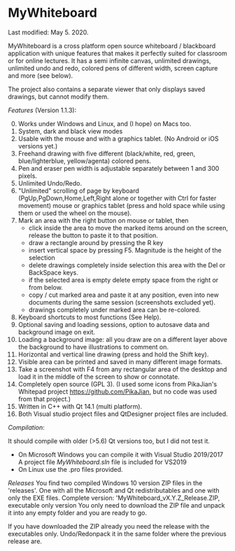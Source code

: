 # MyWhiteboard

Last modified: May 5. 2020.

MyWhiteboard is a cross platform open source whiteboard / blackboard application 
with unique features that makes it perfectly suited for classroom or for online 
lectures. It has a semi infinite canvas, unlimited drawings, unlimited undo and 
redo, colored pens of different width, screen capture and more (see below).

The project also contains a separate viewer that only displays saved 
drawings, but cannot modify them.

*Features* (Version 1.1.3): 

   0. Works under Windows and Linux, and (I hope) on Macs too.
   1. System, dark and black view modes
   2. Usable with the mouse and with a graphics tablet. (No Android or iOS 
        versions yet.)
   3. Freehand drawing with five different (black/white, red, green, 
        blue/lighterblue, yellow/agenta) colored pens.
   4. Pen and eraser pen width is adjustable separately between 1 and 300 pixels.
   5. Unlimited Undo/Redo.
   6. "Unlimited" scrolling of page by keyboard (PgUp,PgDown,Home,Left,Right
       alone or together with Ctrl for faster movement)
      mouse or graphics tablet (press and hold space while using them or used
      the wheel on the mouse).
   7. Mark an area with the right button on mouse or tablet, then 
        - click inside the area to move the marked items around on the screen,
          release the button to paste it to that position.
        - draw a rectangle around by pressing the R key
        - insert vertical space by pressing F5. Magnitude is the height of the
          selection
        - delete drawings completely inside selection
          this area with the Del or BackSpace keys.
        - if the selected area is empty delete empty space from the right 
          or from below. 
        - copy / cut marked area and paste it at any position, even into new
          documents during the same session (screenshots excluded yet).
        - drawings completely under marked area can be re-colored.
   8. Keyboard shortcuts to most functions (See Help).
   9. Optional saving and loading sessions, option to autosave data and 
      background image on exit.
  10. Loading a background image: all you draw are on a different layer above 
      the background to have illustrations to comment on.
  11. Horizontal and vertical line drawing (press and hold the Shift key).
  12. Visible area can be printed and saved in many different image formats.
  13. Take a screenshot with F4 from any rectangular area of the desktop and
      load it in the middle of the screen to show or connotate.
  14. Completely open source (GPL 3). 
      (I used some icons from PikaJian's Whitepad project 
       https://github.com/PikaJian, but no code was used from that project.)
  15. Written in C++ with Qt 14.1 (multi platform).
  16. Both Visual studio project files and QtDesigner project files are included.
  
*Compilation*:

  It should compile with older (>5.6) Qt versions too, but I did not test it.
  - On Microsoft Windows you can  compile it with Visual Studio 2019/2017
    A project file *MyWhiteboard.sln* file is included for VS2019
  - On Linux use the .pro files provided. 

*Releases*
  You find two compiled Windows 10 version ZIP files in the 'releases'. One with 
  all the Microsoft and Qt redistributables and one with only the EXE files.
  Complete version: 'MyWhiteboard_vX.Y.Z_Release.ZIP,
  executable only version
  You only need to download the ZIP file and unpack it into any empty folder
  and you are ready to go.
  
  If you have downloaded the ZIP already you need the release with the 
  executables only. Undo/Redonpack it in the same folder where the previous release are.
